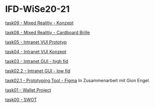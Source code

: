 # IFD-WiSe20-21

<a href="https://mnlmrngl.github.io/IFD-WiSe20-21/task09-MR_Konzept" target="_blank">task09 - Mixed Realitiy - Konzept</a>

<a href="https://github.com/mnlmrngl/IFD-WiSe20-21/blob/master/task08-VR_Cardboard/task08-VR_Cardboard.md" target="_blank">task08 - Mixed Realitiy - Cardboard Brille</a>

[task05 - Intranet VUI Prototyp](https://mnlmrngl.github.io/IFD-WiSe20-21/task05-vui_prototyp-online/index.html)

[task04 - Intranet VUI Konzept](https://github.com/mnlmrngl/IFD-WiSe20-21/blob/master/task04-vui%20prototype/task04-vui-konzept.md)

[task03 - Intranet GUI - high fid](https://github.com/mnlmrngl/IFD-WiSe20-21/blob/master/task03-high%20fid/task033-high%20fid.md)

[task02.2 - Intranet GUI - low fid](https://github.com/mnlmrngl/IFD-WiSe20-21/blob/master/task02-GUI/task0202-intranet-low%20fid/task0201-intranet-lowfid-doku.md)

[task02.1 - Prototyping Tool - Figma](https://github.com/gionegel/IFD-WiSe20-21/blob/main/task-2-1.md) In Zusammenarbeit mit Gion Engel.

[task01 - Wallet Project](https://mnlmrngl.github.io/IFD-WiSe20-21task01-wallet_project/task01-wallet_project.pdf)

[task00 - SWOT](https://mnlmrngl.github.io/IFD-WiSe20-21/task00/task00_swot.html)



